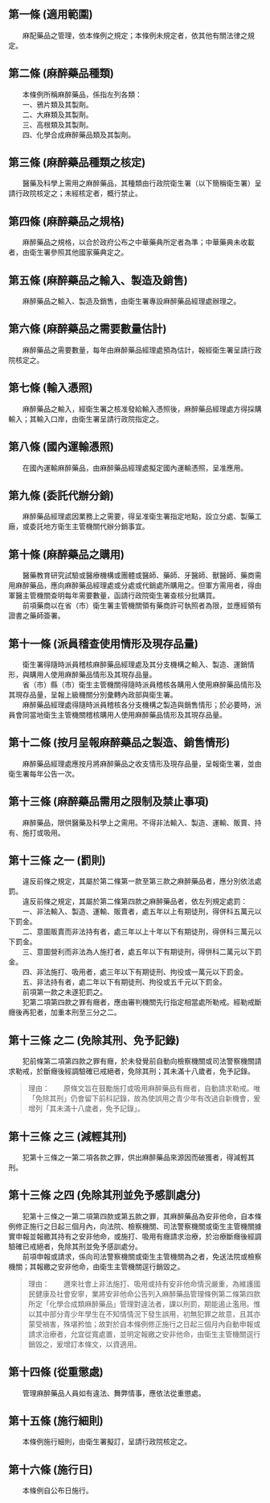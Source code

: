 第一條 (適用範圍)
-----------------
　　麻配藥品之管理，依本條例之規定；本條例未規定者，依其他有關法律之規定。  


第二條 (麻醉藥品種類)
---------------------
　　本條例所稱麻醉藥品，係指左列各類：  
　　一、鴉片類及其製劑。  
　　二、大麻類及其製劑。  
　　三、高根類及其製劑。  
　　四、化學合成麻醉藥品類及其製劑。  


第三條 (麻醉藥品種類之核定)
---------------------------
　　醫藥及科學上需用之麻醉藥品，其種類由行政院衛生署（以下簡稱衛生署）呈請行政院核定之；未經核定者，概行禁止。  


第四條 (麻醉藥品之規格)
-----------------------
　　麻醉藥品之規格，以合於政府公布之中華藥典所定者為準；中華藥典未收載者，由衛生署參照其他國家藥典定之。  


第五條 (麻醉藥品之輸入、製造及銷售)
-----------------------------------
　　麻醉藥品之輸入、製造及銷售，由衛生署專設麻醉藥品經理處辦理之。  


第六條 (麻醉藥品之需要數量估計)
-------------------------------
　　麻醉藥品之需要數量，每年由麻醉藥品經理處預為估計，報經衛生署呈請行政院核定之。  


第七條 (輸入憑照)
-----------------
　　麻醉藥品之輸入，經衛生署之核准發給輸入憑照後，麻醉藥品經理處方得採購輸入；其輸入口岸，由衛生署呈請行政院指定之。  


第八條 (國內運輸憑照)
---------------------
　　在國內運輸麻醉藥品，由麻醉藥品經理處擬定國內運輸憑照，呈准應用。  


第九條 (委託代辦分銷)
---------------------
　　麻醉藥品經理處因業務上之需要，得呈准衛生署指定地點，設立分處、製藥工廠，或委託地方衛生主管機關代辦分銷事宜。  


第十條 (麻醉藥品之購用)
-----------------------
　　醫藥教育研究試驗或醫療機構或團體或醫師、藥師、牙醫師、獸醫師、藥商需用麻醉藥品，應向麻醉藥品經理處或分處或代銷處所購用之。但軍方需用者，得由軍醫主管機關查明每年需要數量，函請行政院衛生署查核分批購買。  
　　前項藥商以在省（市）衛生署主管機關領有藥商許可執照者為限，並應經領有證書之藥師簽署。  


第十一條 (派員稽查使用情形及現存品量)
-------------------------------------
　　衛生署得隨時派員稽核麻醉藥品經理處及其分支機構之輸入、製造、運銷情形，與購用人使用麻醉藥品情形及其現存品量。  
　　省（市）縣（市）衛生主管機關得隨時派員稽核各購用人使用麻醉藥品情形及其現存品量，呈報上級機關分別彙轉內政部與衛生署。  
　　麻醉藥品經理處得隨時派員稽核各分支機構之製造與銷售情形；於必要時，派員會同當地衛生主管機關稽核購用人使用麻醉藥品情形及其現存品量。  


第十二條 (按月呈報麻醉藥品之製造、銷售情形)
-------------------------------------------
　　麻醉藥品經理處應按月將麻醉藥品之收支情形及現存品量，呈報衛生署，並由衛生署每年公告一次。  


第十三條 (麻醉藥品需用之限制及禁止事項)
---------------------------------------
　　麻醉藥品，限供醫藥及科學上之需用。不得非法輸入、製造、運輸、販賣、持有、施打或吸用。  


第十三條 之一 (罰則)
--------------------
　　違反前條之規定，其屬於第二條第一款至第三款之麻醉藥品者，應分別依法處罰。  
　　違反前條之規定，其屬於第二條第四款之麻醉藥品者，依左列規定處罰：  
　　一、非法輸入、製造、運輸、販賣者，處五年以上有期徒刑，得併科五萬元以下罰金。  
　　二、意圖販賣而非法持有者，處三年以上十年以下有期徒刑，得併科三萬元以下罰金。  
　　三、意圖營利而非法為人施打者，處五年以下有期徒刑，得併科二萬元以下罰金。  
　　四、非法施打、吸用者，處三年以下有期徒刑、拘役或一萬元以下罰金。  
　　五、非法持有者，處二年以下有期徒刑、拘役或五千元以下罰金。  
　　前項第一款之未遂犯罰之。  
　　犯第二項第四款之罪有癮者，應由審判機關先行指定相當處所勒戒。經勒戒斷癮後再犯者，加重本刑至三分之二。  


第十三條 之二 (免除其刑、免予記錄)
----------------------------------
　　犯前條第二項第四款之罪有癮，於未發覺前自動向檢察機關或司法警察機關請求勒戒，於斷癮後經調驗確已戒絕者，免除其刑；其未滿十八歲者，免予記錄。  
> 理由：　　原條文旨在鼓勵施打或吸用麻醉藥品有癮者，自動請求勒戒。唯「免除其刑」仍會留下前科記錄，故為使誤用之青少年有改過自新機會，爰增列「其未滿十八歲者，免予記錄」。



第十三條 之三 (減輕其刑)
------------------------
　　犯第十三條之一第二項各款之罪，供出麻醉藥品來源因而破獲者，得減輕其刑。  


第十三條 之四 (免除其刑並免予感訓處分)
--------------------------------------
　　犯第十三條之一第二項第四款或第五款之罪，其麻醉藥品為安非他命，自本條例修正施行之日起三個月內，向法院、檢察機關、司法警察機關或衛生主管機關據實申報並報繳其持有之安非他命，或施打、吸用有癮請求治療，於治療斷癮後經調驗確已戒絕者，免除其刑並免予感訓處分。  
　　前項申報或請求，係向司法警察機關或衛生主管機關為之者，免送法院或檢察機關；其報繳之安非他命，由衛生主管機關逕行銷毀之。  
> 理由：　　邇來社會上非法施打、吸用或持有安非他命情況嚴重，為維護國民健康及社會安寧，業將安非他命公告列入麻醉藥品管理條例第二條第四款所定「化學合成類麻醉藥品」管理對違法者，課以刑罰，期能遏止濫用。惟以其中部分青少年學生在不知情情況下發生誤用，初無犯罪之故意，且其亦蒙受禍害，殊堪矜恤；故對於自本條例修正施行之日起三個月內自動申報或請求治療者，允宜從寬處置，並明定報繳之安非他命，由衛生主管機關逕行銷毀之，爰增訂本條文，以資適用。



第十四條 (從重懲處)
-------------------
　　管理麻醉藥品人員如有違法、舞弊情事，應依法從重懲處。  


第十五條 (施行細則)
-------------------
　　本條例施行細則，由衛生署擬訂，呈請行政院核定之。  


第十六條 (施行日)
-----------------
　　本條例自公布日施行。